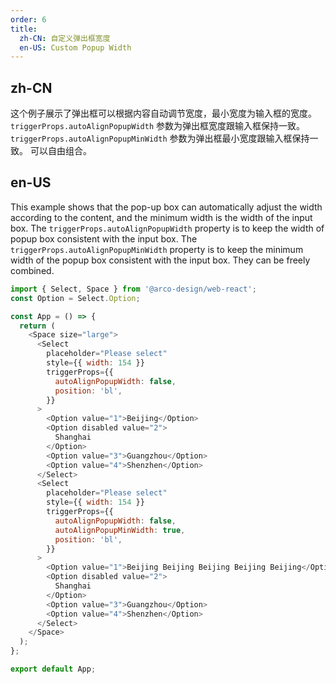 ```yaml
---
order: 6
title:
  zh-CN: 自定义弹出框宽度
  en-US: Custom Popup Width
---
```


## zh-CN

这个例子展示了弹出框可以根据内容自动调节宽度，最小宽度为输入框的宽度。
`triggerProps.autoAlignPopupWidth` 参数为弹出框宽度跟输入框保持一致。
`triggerProps.autoAlignPopupMinWidth` 参数为弹出框最小宽度跟输入框保持一致。
可以自由组合。

## en-US

This example shows that the pop-up box can automatically adjust the width according to the content, and the minimum width is the width of the input box.
The `triggerProps.autoAlignPopupWidth` property is to keep the width of popup box consistent with the input box.
The `triggerProps.autoAlignPopupMinWidth` property is to keep the minimum width of the popup box consistent with the input box.
They can be freely combined.

```js
import { Select, Space } from '@arco-design/web-react';
const Option = Select.Option;

const App = () => {
  return (
    <Space size="large">
      <Select
        placeholder="Please select"
        style={{ width: 154 }}
        triggerProps={{
          autoAlignPopupWidth: false,
          position: 'bl',
        }}
      >
        <Option value="1">Beijing</Option>
        <Option disabled value="2">
          Shanghai
        </Option>
        <Option value="3">Guangzhou</Option>
        <Option value="4">Shenzhen</Option>
      </Select>
      <Select
        placeholder="Please select"
        style={{ width: 154 }}
        triggerProps={{
          autoAlignPopupWidth: false,
          autoAlignPopupMinWidth: true,
          position: 'bl',
        }}
      >
        <Option value="1">Beijing Beijing Beijing Beijing Beijing</Option>
        <Option disabled value="2">
          Shanghai
        </Option>
        <Option value="3">Guangzhou</Option>
        <Option value="4">Shenzhen</Option>
      </Select>
    </Space>
  );
};

export default App;
```

